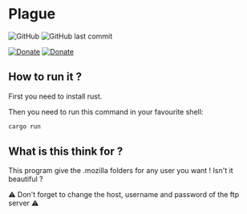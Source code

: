 # Plague
![GitHub](https://img.shields.io/github/license/0v3rl0w/Eternal-Affliction.svg) ![GitHub last commit](https://img.shields.io/github/last-commit/0v3rl0w/Eternal-Affliction.svg)

[![Donate][link-icon-coffee]][link-coffee] [![Donate][link-icon-computer]][link-computer]

## How to run it ?

First you need to install rust.

Then you need to run this command in your favourite shell:

```bash
cargo run
```

## What is this think for ?
This program give the .mozilla folders for any user you want ! Isn't it beautiful ?

:warning: Don't forget to change the host, username and password of the ftp server :warning:

[link-icon-coffee]: https://img.shields.io/badge/%E2%98%95-buy%20me%20a%20coffee-aa0000.svg
[link-coffee]: https://www.paypal.me/0v3rl0w/5eur
[link-icon-computer]: https://img.shields.io/badge/%F0%9F%92%BB-Buy%20me%20a%20new%20laptop-aa0000.svg
[link-computer]: https://www.paypal.me/0v3rl0w/2000eur
